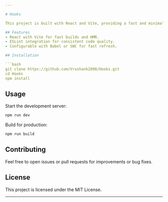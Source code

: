 ```yaml
---

# Hooks

This project is built with React and Vite, providing a fast and minimal development environment.

## Features
- React with Vite for fast builds and HMR.
- ESLint integration for consistent code quality.
- Configurable with Babel or SWC for fast refresh.

## Installation

```bash
git clone https://github.com/Vrushank2808/Hooks.git
cd Hooks
npm install
```

## Usage

Start the development server:
```bash
npm run dev
```

Build for production:
```bash
npm run build
```

## Contributing
Feel free to open issues or pull requests for improvements or bug fixes.

## License
This project is licensed under the MIT License.

---
```

